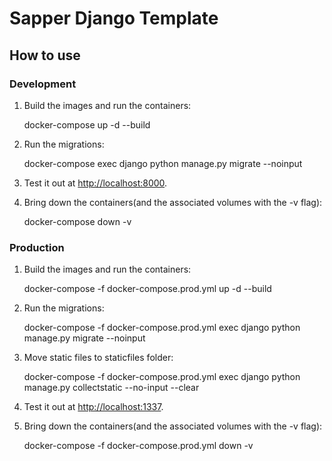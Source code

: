 # Sapper Django Template

## How to use

### Development

1. Build the images and run the containers:

    docker-compose up -d --build

2. Run the migrations:

    docker-compose exec django python manage.py migrate --noinput

3. Test it out at [http://localhost:8000](http://localhost:8000).

4. Bring down the containers(and the associated volumes with the -v flag):

    docker-compose down -v

### Production

1. Build the images and run the containers:

    docker-compose -f docker-compose.prod.yml up -d --build

2. Run the migrations:

    docker-compose -f docker-compose.prod.yml exec django python manage.py migrate --noinput

3. Move static files to staticfiles folder:

    docker-compose -f docker-compose.prod.yml exec django python manage.py collectstatic --no-input --clear

4. Test it out at [http://localhost:1337](http://localhost:1337).

5. Bring down the containers(and the associated volumes with the -v flag):

    docker-compose -f docker-compose.prod.yml down -v
